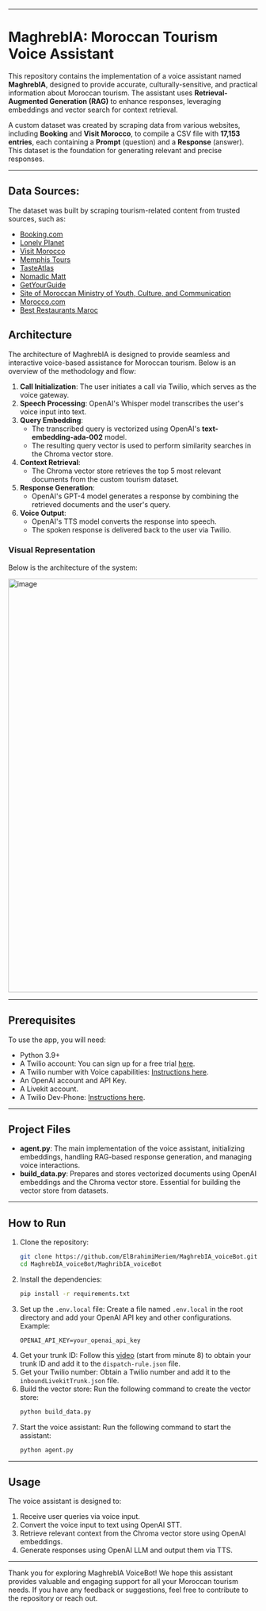 
________________________________________

# MaghrebIA: Moroccan Tourism Voice Assistant

This repository contains the implementation of a voice assistant named **MaghrebIA**, designed to provide accurate, culturally-sensitive, and practical information about Moroccan tourism. The assistant uses **Retrieval-Augmented Generation (RAG)** to enhance responses, leveraging embeddings and vector search for context retrieval.

A custom dataset was created by scraping data from various websites, including **Booking** and **Visit Morocco**, to compile a CSV file with **17,153 entries**, each containing a **Prompt** (question) and a **Response** (answer). This dataset is the foundation for generating relevant and precise responses.

---
##  Data Sources: 
 The dataset was built by scraping tourism-related content from trusted sources, such as:
  - [Booking.com](https://www.booking.com/)
  - [Lonely Planet](https://www.lonelyplanet.com/)
  - [Visit Morocco](https://www.visitmorocco.com/)
  - [Memphis Tours](https://www.memphistours.com/)
  - [TasteAtlas](https://www.tasteatlas.com/)
  - [Nomadic Matt](https://www.nomadicmatt.com/)
  - [GetYourGuide](https://www.getyourguide.com/)
  - [Site of Moroccan Ministry of Youth, Culture, and Communication](https://mtaess.gov.ma/fr/annuaires/annuaire-des-etablissements-dhebergements-touristique/)
  - [Morocco.com](https://www.morocco.com/)
  - [Best Restaurants Maroc](https://www.bestrestaurantsmaroc.com/)


## Architecture 

The architecture of MaghrebIA is designed to provide seamless and interactive voice-based assistance for Moroccan tourism. Below is an overview of the methodology and flow:

1. **Call Initialization**: The user initiates a call via Twilio, which serves as the voice gateway.
2. **Speech Processing**: OpenAI's Whisper model transcribes the user's voice input into text.
3. **Query Embedding**:
   - The transcribed query is vectorized using OpenAI's **text-embedding-ada-002** model.
   - The resulting query vector is used to perform similarity searches in the Chroma vector store.
4. **Context Retrieval**:
   - The Chroma vector store retrieves the top 5 most relevant documents from the custom tourism dataset.
5. **Response Generation**:
   - OpenAI's GPT-4 model generates a response by combining the retrieved documents and the user's query.
6. **Voice Output**:
   - OpenAI's TTS model converts the response into speech.
   - The spoken response is delivered back to the user via Twilio.

### Visual Representation

Below is the architecture of the system:

<img width="834" alt="image" src="https://github.com/user-attachments/assets/8545add5-3ea7-41f4-a990-3322c0ccf7a3" />

---

## Prerequisites

To use the app, you will need:

- Python 3.9+
- A Twilio account: You can sign up for a free trial [here](https://www.twilio.com/login?iss=https%3A%2F%2Flogin.twilio.com%2F).
- A Twilio number with Voice capabilities: [Instructions here](https://help.twilio.com/articles/223135247-How-to-Search-for-and-Buy-a-Twilio-Phone-Number-from-Console).
- An OpenAI account and API Key.
- A Livekit account.
- A Twilio Dev-Phone: [Instructions here](https://www.twilio.com/docs/labs/dev-phone#install-the-dev-phone).

---

## Project Files

- **agent.py**: The main implementation of the voice assistant, initializing embeddings, handling RAG-based response generation, and managing voice interactions.
- **build\_data.py**: Prepares and stores vectorized documents using OpenAI embeddings and the Chroma vector store. Essential for building the vector store from datasets.

---

## How to Run

1. Clone the repository:
   ```bash
   git clone https://github.com/ElBrahimiMeriem/MaghrebIA_voiceBot.git  
   cd MaghrebIA_voiceBot/MaghribIA_voiceBot
   ```
2. Install the dependencies:
   ```bash
   pip install -r requirements.txt
   ```
3. Set up the `.env.local` file:
   Create a file named `.env.local` in the root directory and add your OpenAI API key and other configurations. Example:
   ```
   OPENAI_API_KEY=your_openai_api_key
   ```
4. Get your trunk ID:
   Follow this [video](https://www.youtube.com/watch?v=8O1_j9c-Lls\&t=583s) (start from minute 8) to obtain your trunk ID and add it to the `dispatch-rule.json` file.
5. Get your Twilio number:
   Obtain a Twilio number and add it to the `inboundLivekitTrunk.json` file.
6. Build the vector store:
   Run the following command to create the vector store:
   ```bash
   python build_data.py
   ```
7. Start the voice assistant:
   Run the following command to start the assistant:
   ```bash
   python agent.py
   ```

---

## Usage

The voice assistant is designed to:

1. Receive user queries via voice input.
2. Convert the voice input to text using OpenAI STT.
3. Retrieve relevant context from the Chroma vector store using OpenAI embeddings.
4. Generate responses using OpenAI LLM and output them via TTS.

---

Thank you for exploring MaghrebIA VoiceBot! We hope this assistant provides valuable and engaging support for all your Moroccan tourism needs. If you have any feedback or suggestions, feel free to contribute to the repository or reach out.
